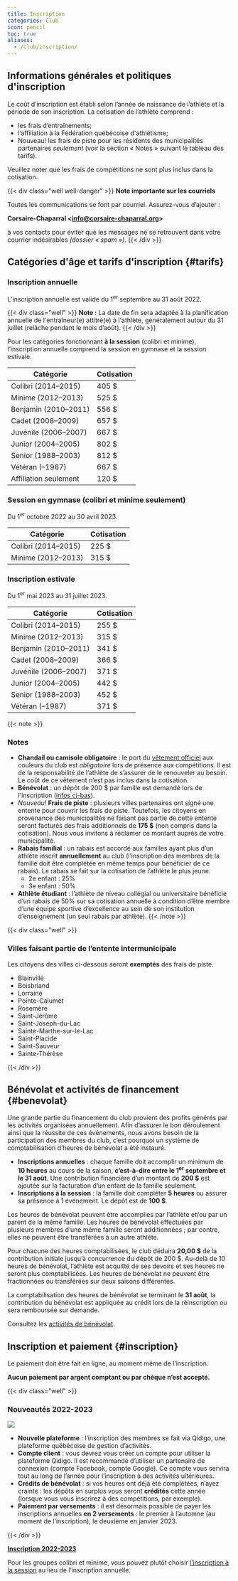 ```yaml
---
title: Inscription
categories: Club
icon: pencil
toc: true
aliases:
  - /club/inscription/
---
```


## Informations générales et politiques d'inscription

Le coût d’inscription est établi selon l’année de naissance de l’athlète et la période de son inscription.
La cotisation de l’athlète comprend :

- les frais d’entraînements;
- l’affiliation à la Fédération québécoise d'athlétisme;
- <span class="badge badge-tertiary">Nouveau!</span> les frais de piste pour les résidents des municipalités partenaires _seulement_ (voir la section «&nbsp;Notes&nbsp;» suivant le tableau des tarifs).

Veuillez noter que les frais de compétitions ne sont plus inclus dans la cotisation.

{{< div class="well well-danger" >}}
**<span class="icon icon-mail"></span> Note importante sur les courriels**

Toutes les communications se font par courriel. Assurez-vous d’ajouter :

**Corsaire-Chaparral \<info@corsaire-chaparral.org\>**

à vos contacts pour éviter que les messages ne se retrouvent dans votre courrier indésirables _(dossier « spam »)_.
{{< /div >}}

## Catégories d'âge et tarifs d'inscription {#tarifs}

### Inscription annuelle

L’inscription annuelle est valide du 1<sup>er</sup> septembre au 31 août 2022.

{{< div class="well" >}}
**Note :** La date de fin sera adaptée à la planification annuelle de l'entraîneur(e) attitré(e) à l'athlète, généralement autour du 31 juillet (relâche pendant le mois d’août).
{{< /div >}}

Pour les catégories fonctionnant **à la session** (colibri et minime), l’inscription annuelle comprend la session en gymnase et la session estivale.

| Catégorie             | Cotisation |
|-----------------------|------------|
| Colibri (2014–2015)   | 405 $      |
| Minime (2012–2013)    | 525 $      |
| Benjamin (2010–2011)  | 556 $      |
| Cadet (2008–2009)     | 657 $      |
| Juvénile (2006–2007)  | 667 $      |
| Junior (2004–2005)    | 802 $      |
| Senior (1988–2003)    | 812 $      |
| Vétéran (–1987)       | 667 $      |
| Affiliation seulement | 120 $      |

### Session en gymnase (colibri et minime seulement)

Du 1<sup>er</sup> octobre 2022 au 30 avril 2023.

| Catégorie            | Cotisation |
|----------------------|------------|
| Colibri (2014–2015)  | 225 $      |
| Minime (2012–2013)   | 315 $      |

### Inscription estivale

Du 1<sup>er</sup> mai 2023 au 31 juillet 2023.

| Catégorie             | Cotisation |
|-----------------------|------------|
| Colibri (2014–2015)   | 255 $      |
| Minime (2012–2013)    | 315 $      |
| Benjamin (2010–2011)  | 341 $      |
| Cadet (2008–2009)     | 366 $      |
| Juvénile (2006–2007)  | 371 $      |
| Junior (2004–2005)    | 442 $      |
| Senior (1988–2003)    | 452 $      |
| Vétéran (–1987)       | 371 $      |

{{< note >}}
### Notes

- **Chandail ou camisole obligatoire** : le port du [vêtement officiel](/club/vetements/) aux couleurs du club est _obligatoire_ lors de présence aux compétitions.  Il est de la responsabilité de l’athlète de s’assurer de le renouveler au besoin. Le coût de ce vêtement n’est pas inclus dans la cotisation.
- **Bénévolat** : un dépôt de 200&nbsp;$ par famille est demandé lors de l'inscription ([infos ci-bas](#benevolat)).
- <em class="badge badge-tertiary">Nouveau!</em> **Frais de piste** : plusieurs villes partenaires ont signé une entente pour couvrir les frais de piste. Toutefois, les citoyens en provenance des municipalités ne faisant pas partie de cette entente seront facturés des frais additionnels de **175 $** (non compris dans la cotisation). Nous vous invitons à réclamer ce montant auprès de votre municipalité.
- **Rabais familial** : un rabais est accordé aux familles ayant plus d’un athlète inscrit **annuellement** au club (l’inscription des membres de la famille doit être complétée en même temps pour bénéficier de ce rabais). Le rabais se fait sur la cotisation de l’athlète le plus jeune.
  - 2e enfant : 25%
  - 3e enfant : 50%
- **Athlète étudiant** : l’athlète de niveau collégial ou universitaire bénéficie d’un rabais de 50% sur sa cotisation annuelle à condition d’être membre d’une équipe sportive d’excellence au sein de son institution d’enseignement (un seul rabais par athlète).
{{< /note >}}


{{< div class="well" >}}
<h3>Villes faisant partie de l’entente intermunicipale</h3>

Les citoyens des villes ci-dessous seront **exemptés** des frais de piste.

- Blainville
- Boisbriand
- Lorraine
- Pointe-Calumet
- Rosemère
- Saint-Jérôme
- Saint-Joseph-du-Lac
- Sainte-Marthe-sur-le-Lac
- Saint-Placide
- Saint-Sauveur
- Sainte-Thérèse

{{< /div >}}

## Bénévolat et activités de financement {#benevolat}

Une grande partie du financement du club provient des profits générés par les activités organisées annuellement. Afin d’assurer le bon déroulement ainsi que la réussite de ces événements, nous avons besoin de la participation des membres du club, c’est pourquoi un système de comptabilisation d’heures de bénévolat a été instauré.

- **Inscriptions annuelles** : chaque famille doit accomplir un minimum de **10 heures** au cours de la saison, **c’est-à-dire entre le 1<sup>er</sup> septembre et le 31 août**.  Une contribution financière d’un montant de **200&nbsp;$** est ajoutée sur la facturation d’un enfant de la famille seulement.
- **Inscriptions à la session** : la famille doit compléter **5 heures** ou assurer sa présence à 1 événement. Le dépôt est de **100&nbsp;$**.

Les heures de bénévolat peuvent être accomplies par l’athlète et/ou par un parent de la même famille. Les heures de bénévolat effectuées par plusieurs membres d’une même famille seront additionnées ; par contre, elles ne peuvent être transférées à un autre athlète.

Pour chacune des heures comptabilisées, le club déduira **20,00&nbsp;$** de la contribution initiale jusqu’à concurrence du dépôt de 200 $. Au-delà de 10 heures de bénévolat, l’athlète est acquitté de ses devoirs et ses heures ne seront plus comptabilisées. Les heures de bénévolat ne peuvent être fractionnées ou transférées sur deux saisons différentes.

La comptabilisation des heures de bénévolat se terminant le **31 août**, la contribution du bénévolat est appliquée au crédit lors de la réinscription ou sera remboursée sur demande.

Consultez les [activités de bénévolat](/club/benevolat/).


## Inscription et paiement {#inscription}

Le paiement doit être fait en ligne, au moment même de l’inscription.

**Aucun paiement par argent comptant ou par chèque n’est accepté.**

{{< div class="well" >}}
### Nouveautés 2022-2023

![](/img/logo-qidigo.png)

- **Nouvelle plateforme** : l’inscription des membres se fait via Qidigo, une plateforme québécoise de gestion d’activités.
- **Compte client** : vous devrez vous créer un compte pour utiliser la plateforme Qidigo. Il est recommandé d’utiliser un partenaire de connexion (compte Facebook, compte Google). Ce compte vous servira tout au long de l’année pour l’inscription à des activités ultérieures.
- **Crédits de bénévolat** : si vos heures ont déjà été complétées, n’ayez crainte : les dépôts en surplus vous seront **crédités** cette année (lorsque vous vous inscrirez à des compétitions, par exemple).
- **Paiement par versements** : il est désormais possible de payer les inscriptions annuelles **en 2 versements** : le premier à l’automne (au moment de l’inscription), le deuxième en janvier 2023.


{{< /div >}}

<a class="btn btn-primary btn--block -lg" href="https://www.qidigo.com/u/Club-dathletisme-Corsaire-Chaparral/memberships/1303">**Inscription 2022-2023** <span class="icon icon-pencil"></a>

Pour les groupes colibri et minime, vous pouvez plutôt choisir [l’inscription à la session](https://www.qidigo.com/u/Club-dathletisme-Corsaire-Chaparral/activity/15348/session) au lieu de l’inscription annuelle.
